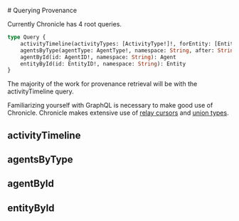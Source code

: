 # Querying Provenance

Currently Chronicle has 4 root queries.

``` graphql
type Query {
    activityTimeline(activityTypes: [ActivityType!]!, forEntity: [EntityID!]!, from: DateTime, to: DateTime, namespace: ID, after: String, before: String, first: Int, last: Int): ActivityConnection!
    agentsByType(agentType: AgentType!, namespace: String, after: String, before: String, first: Int, last: Int): AgentConnection!
    agentById(id: AgentID!, namespace: String): Agent
    entityById(id: EntityID!, namespace: String): Entity
}
```

The majority of the work for provenance retrieval will be with the activityTimeline query.

Familiarizing yourself with GraphQL is necessary to make good use of Chronicle. Chronicle makes extensive use of [relay cursors](https://relay.dev/graphql/connections.htm) and [union types](https://www.apollographql.com/docs/apollo-server/schema/unions-interfaces/).


## activityTimeline

## agentsByType

## agentById

## entityById


